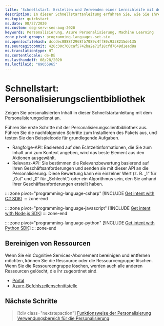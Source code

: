 ```yaml
---
title: 'Schnellstart: Erstellen und Verwenden einer Lernschleife mit dem SDK – Personalisierung'
description: In dieser Schnellstartanleitung erfahren Sie, wie Sie Ihre Wissensdatenbank mithilfe der Personalisierungsclientbibliothek erstellen und verwalten.
ms.topic: quickstart
ms.date: 08/27/2020
ms.custom: cog-serv-seo-aug-2020
keywords: Personalisierung, Azure Personalisierung, Machine Learning
zone_pivot_groups: programming-languages-set-six
ms.openlocfilehash: dccdec0888f2968fb7089c4ff80c9338215de135
ms.sourcegitcommit: 420c30c760caf5742ba2e71f18cfd7649d1ead8a
ms.translationtype: HT
ms.contentlocale: de-DE
ms.lasthandoff: 08/28/2020
ms.locfileid: "89055965"
---
```

# <a name="quickstart-personalizer-client-library"></a>Schnellstart: Personalisierungsclientbibliothek

Zeigen Sie personalisierten Inhalt in dieser Schnellstartanleitung mit dem Personalisierungsdienst an.

Führen Sie erste Schritte mit der Personalisierungsclientbibliothek aus. Führen Sie die nachfolgenden Schritte zum Installieren des Pakets aus, und testen Sie den Beispielcode für grundlegende Aufgaben.

 * Rangfolge-API: Basierend auf den Echtzeitinformationen, die Sie zum Inhalt und zum Kontext angeben, wird das beste Element aus den Aktionen ausgewählt.
 * Relevanz-API: Sie bestimmen die Relevanzbewertung basierend auf Ihren Geschäftsanforderungen und senden sie mit dieser API an die Personalisierung. Diese Bewertung kann ein einzelner Wert (z. B. „1“ für „Gut“ und „0“ für „Schlecht“) oder ein Algorithmus sein, den Sie anhand Ihrer Geschäftsanforderungen erstellt haben.

::: zone pivot="programming-language-csharp"
[!INCLUDE [Get intent with C# SDK](./includes/quickstart-sdk-csharp.md)]
::: zone-end

::: zone pivot="programming-language-javascript"
[!INCLUDE [Get intent with Node.js SDK](./includes/quickstart-sdk-nodejs.md)]
::: zone-end

::: zone pivot="programming-language-python"
[!INCLUDE [Get intent with Python SDK](./includes/quickstart-sdk-python.md)]
::: zone-end

## <a name="clean-up-resources"></a>Bereinigen von Ressourcen

Wenn Sie ein Cognitive Services-Abonnement bereinigen und entfernen möchten, können Sie die Ressource oder die Ressourcengruppe löschen. Wenn Sie die Ressourcengruppe löschen, werden auch alle anderen Ressourcen gelöscht, die ihr zugeordnet sind.

* [Portal](../cognitive-services-apis-create-account.md#clean-up-resources)
* [Azure-Befehlszeilenschnittstelle](../cognitive-services-apis-create-account-cli.md#clean-up-resources)

## <a name="next-steps"></a>Nächste Schritte

> [!div class="nextstepaction"]
> [Funktionsweise der Personalisierung](how-personalizer-works.md)
> [Verwendungsbereich für die Personalisierung](where-can-you-use-personalizer.md)
